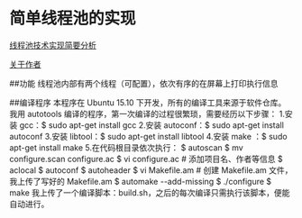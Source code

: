 简单线程池的实现
==========================
[线程池技术实现简要分析](http://blog.csdn.net/chengonghao/article/category/6289128 "CSDN")

[关于作者](https://github.com/Apulus/cghSTL/blob/master/profile.md)

##功能
    线程池内部有两个线程（可配置），依次有序的在屏幕上打印执行信息
    
##编译程序
    本程序在 Ubuntu 15.10 下开发，所有的编译工具来源于软件仓库。
    我用 autotools 编译的程序，第一次编译的过程很繁琐，需要经历以下步骤：
    1.安装 gcc：$ sudo apt-get install gcc
    2.安装 autoconf：$ sudo apt-get install autoconf
    3.安装 libtool：$ sudo apt-get install libtool
    4.安装 make ：$ sudo apt-get install make
    5.在代码根目录依次执行：
        $ autoscan
        $ mv configure.scan configure.ac
        $ vi configure.ac  # 添加项目名、作者等信息
        $ aclocal
        $ autoconf
        $ autoheader
        $ vi Makefile.am    # 创建 Makefile.am 文件，我上传了写好的 Makefile.am
        $ automake --add-missing
        $ ./configure
        $ make
    我上传了一个编译脚本：build.sh，之后的每次编译只需执行该脚本，便能自动进行。
